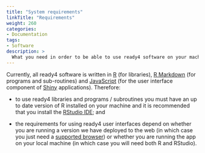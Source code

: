 ```yaml
---
title: "System requirements"
linkTitle: "Requirements"
weight: 260
categories: 
- Documentation
tags: 
- Software
description: >
  What you need in order to be able to use ready4 software on your machine.
---
```


Currently, all ready4 software is written in [R](https://www.r-project.org) (for libraries), [R Markdown](https://rmarkdown.rstudio.com) (for programs and sub-routines) and [JavaScript](https://www.javascript.com) (for the user interface component of [Shiny](https://shiny.rstudio.com) applications). Therefore:

- to use ready4 libraries and programs / subroutines you must have an up to date version of R installed on your machine and it is recommended that you install the [RStudio IDE](https://posit.co/products/open-source/rstudio/); and

- the requirements for using ready4 user interfaces depend on whether you are running a version we have deployed to the web (in which case you just need a [supported browser](https://support.posit.co/hc/en-us/articles/221311328-Supported-browsers-for-Shiny-Server)) or whether you are running the app on your local machine (in which case you will need both R and RStudio).